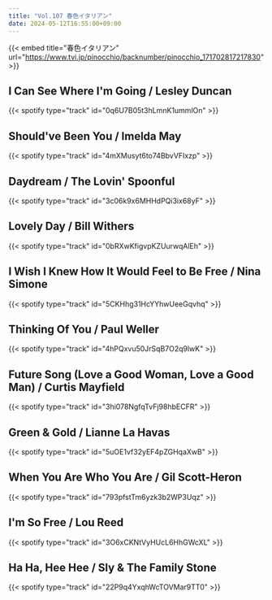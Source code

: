 ```yaml
---
title: "Vol.107 春色イタリアン"
date: 2024-05-12T16:55:00+09:00
---
```


{{< embed title="春色イタリアン" url="https://www.tvi.jp/pinocchio/backnumber/pinocchio_171702817217830" >}}

## I Can See Where I'm Going / Lesley Duncan
{{< spotify type="track" id="0q6U7B05t3hLmnK1ummlOn" >}}

## Should've Been You / Imelda May
{{< spotify type="track" id="4mXMusyt6to74BbvVFIxzp" >}}

## Daydream / The Lovin' Spoonful
{{< spotify type="track" id="3c06k9x6MHHdPQi3ix68yF" >}}

## Lovely Day / Bill Withers
{{< spotify type="track" id="0bRXwKfigvpKZUurwqAlEh" >}}

## I Wish I Knew How It Would Feel to Be Free / Nina Simone
{{< spotify type="track" id="5CKHhg31HcYYhwUeeGqvhq" >}}

## Thinking Of You / Paul Weller
{{< spotify type="track" id="4hPQxvu50JrSqB7O2q9lwK" >}}

## Future Song (Love a Good Woman, Love a Good Man) / Curtis Mayfield
{{< spotify type="track" id="3hi078NgfqTvFj98hbECFR" >}}

## Green & Gold / Lianne La Havas
{{< spotify type="track" id="5uOE1vf32yEF4pZGHqaXwB" >}}

## When You Are Who You Are / Gil Scott-Heron
{{< spotify type="track" id="793pfstTm6yzk3b2WP3Uqz" >}}

## I'm So Free / Lou Reed
{{< spotify type="track" id="3O6xCKNtVyHUcL6HhGWcXL" >}}

## Ha Ha, Hee Hee / Sly & The Family Stone
{{< spotify type="track" id="22P9q4YxqhWcTOVMar9TT0" >}}
